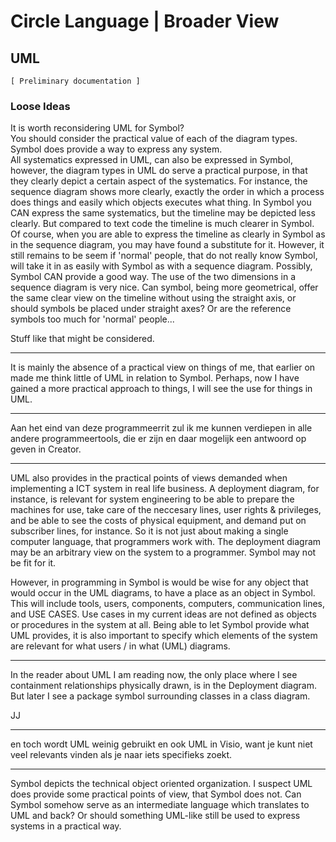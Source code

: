 ﻿Circle Language | Broader View
==============================

UML
---

`[ Preliminary documentation ]`

### Loose Ideas

It is worth reconsidering UML for Symbol?  
You should consider the practical value of each of the diagram types. Symbol does provide a way to express any system.  
All systematics expressed in UML, can also be expressed in Symbol, however, the diagram types in UML do serve a practical purpose, in that they clearly depict a certain aspect of the systematics. For instance, the sequence diagram shows more clearly, exactly the order in which a process does things and easily which objects executes what thing. In Symbol you CAN express the same systematics, but the timeline may be depicted less clearly. But compared to text code the timeline is much clearer in Symbol. Of course, when you are able to express the timeline as clearly in Symbol as in the sequence diagram, you may have found a substitute for it. However, it still remains to be seem if 'normal' people, that do not really know Symbol, will take it in as easily with Symbol as with a sequence diagram. Possibly, Symbol CAN provide a good way. The use of the two dimensions in a sequence diagram is very nice. Can symbol, being more geometrical, offer the same clear view on the timeline without using the straight axis, or should symbols be placed under straight axes? Or are the reference symbols too much for 'normal' people...

Stuff like that might be considered.

-----

It is mainly the absence of a practical view on things of me, that earlier on made me think little of UML in relation to Symbol. Perhaps, now I have gained a more practical approach to things, I will see the use for things in UML.

-----

Aan het eind van deze programmeerrit zul ik me kunnen verdiepen in alle andere programmeertools, die er zijn en daar mogelijk een antwoord op geven in Creator.

-----

UML also provides in the practical points of views demanded when implementing a ICT system in real life business. A deployment diagram, for instance, is relevant for system engineering to be able to prepare the machines for use, take care of the neccesary lines, user rights & privileges, and be able to see the costs of physical equipment, and demand put on subscriber lines, for instance. So it is not just about making a single computer language, that programmers work with. The deployment diagram may be an arbitrary view on the system to a programmer. Symbol may not be fit for it.

However, in programming in Symbol is would be wise for any object that would occur in the UML diagrams, to have a place as an object in Symbol. This will include tools, users, components, computers, communication lines, and USE CASES. Use cases in my current ideas are not defined as objects or procedures in the system at all. Being able to let Symbol provide what UML provides, it is also important to specify which elements of the system are relevant for what users / in what (UML) diagrams.

-----

In the reader about UML I am reading now, the only place where I see containment relationships physically drawn, is in the Deployment diagram. But later I see a package symbol surrounding classes in a class diagram.

JJ

-----

en toch wordt UML weinig gebruikt en ook UML in Visio, want je kunt niet veel relevants vinden als je naar iets specifieks zoekt.

-----

Symbol depicts the technical object oriented organization. I suspect UML does provide some practical points of view, that Symbol does not. Can Symbol somehow serve as an intermediate language which translates to UML and back? Or should something UML-like still be used to express systems in a practical way.